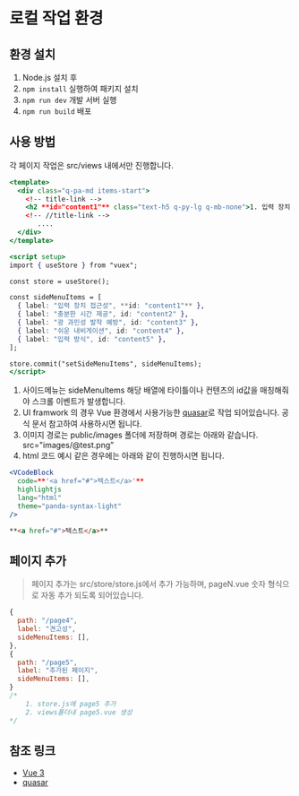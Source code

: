 # **로컬 작업 환경**

## **환경 설치**

1. Node.js 설치 후
2. `npm install` 실행하여 패키지 설치
3. `npm run dev` 개발 서버 실행
4. `npm run build` 배포

## 사용 방법

각 페이지 작업은 src/views 내에서만 진행합니다.

```jsx
<template>
  <div class="q-pa-md items-start">
    <!-- title-link -->
    <h2 **id="content1"** class="text-h5 q-py-lg q-mb-none">1. 입력 장치 접근성</h2>
    <!-- //title-link -->
	   ....
  </div>
</template>

<script setup>
import { useStore } from "vuex";

const store = useStore();

const sideMenuItems = [
  { label: "입력 장치 접근성", **id: "content1"** },
  { label: "충분한 시간 제공", id: "content2" },
  { label: "광 과민성 발작 예방", id: "content3" },
  { label: "쉬운 내비게이션", id: "content4" },
  { label: "입력 방식", id: "content5" },
];

store.commit("setSideMenuItems", sideMenuItems);
</script>
```

1. 사이드메뉴는 sideMenuItems 해당 배열에 타이틀이나 컨텐츠의 id값을 매칭해줘야 스크롤 이벤트가 발생합니다.
2. UI framwork 의 경우 Vue 환경에서 사용가능한 [quasar](https://quasar.dev/components)로 작업 되어있습니다. 
공식 문서 참고하여 사용하시면 됩니다.
3. 이미지 경로는 public/images 폴더에 저장하며 경로는 아래와 같습니다.
src="images/@test.png”
4.  html 코드 예시 같은 경우에는 아래와 같이 진행하시면 됩니다.

```jsx
<VCodeBlock
  code=**'<a href="#">텍스트</a>'**
  highlightjs
  lang="html"
  theme="panda-syntax-light"
/>
```

```html
**<a href="#">텍스트</a>**
```

## 페이지 추가

> 페이지 추가는 src/store/store.js에서 추가 가능하며, pageN.vue 숫자 형식으로 자동 추가 되도록 되어있습니다.
> 

```jsx
{
  path: "/page4",
  label: "견고성",
  sideMenuItems: [],
},
{
  path: "/page5",
  label: "추가된 페이지",
  sideMenuItems: [],
}
/*
	1. store.js에 page5 추가
	2. views폴더내 page5.vue 생성
*/
```

## **참조 링크**

- [Vue 3](https://ko.vuejs.org/guide/introduction)
- [quasar](https://quasar.dev/components)